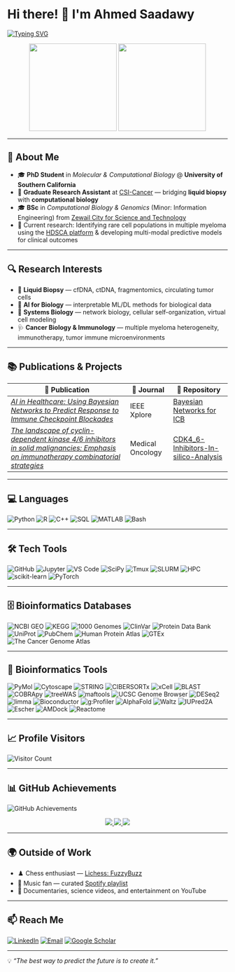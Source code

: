 # Hi there! 👋 I'm Ahmed Saadawy

[![Typing SVG](https://readme-typing-svg.demolab.com?font=Fira+Code&size=24&duration=3000&pause=1000&color=6366F1&width=800&lines=PhD+Student+%7C+Molecular+%26+Computational+Biology;AI+%2B+Systems+Biology+Enthusiast;Liquid+Biopsy+%E2%80%94+cfDNA%2C+ctDNA%2C+Fragmentomics;Chess+%26+Coffee+Fueled+Coder)](https://git.io/typing-svg)

<p align="center">
  <img src="https://media3.giphy.com/media/DrJm6F9poo4aA/giphy.gif" width="200" />
  <img src="https://media1.giphy.com/media/bGgsc5mWoryfgKBx1u/giphy.gif" width="200" />
</p>

---

## 🧬 About Me
- 🎓 **PhD Student** in *Molecular & Computational Biology* @ **University of Southern California**
- 🔬 **Graduate Research Assistant** at [CSI-Cancer](https://dornsife.usc.edu/kuhn/) — bridging **liquid biopsy** with **computational biology**
- 🎓 **BSc** in *Computational Biology & Genomics* (Minor: Information Engineering) from [Zewail City for Science and Technology](https://www.zewailcity.edu.eg)
- 🚀 Current research: Identifying rare cell populations in multiple myeloma using the [HDSCA platform](https://dornsife.usc.edu/kuhn/liquid-biopsy/liquid-biopsy-2/) & developing multi-modal predictive models for clinical outcomes

---

## 🔍 Research Interests
- 🧬 **Liquid Biopsy** — cfDNA, ctDNA, fragmentomics, circulating tumor cells 
- 🧠 **AI for Biology** — interpretable ML/DL methods for biological data
- 🧪 **Systems Biology** — network biology, cellular self-organization, virtual cell modeling
- 🩺 **Cancer Biology & Immunology** — multiple myeloma heterogeneity, immunotherapy, tumor immune microenvironments

---

## 📚 Publications & Projects

| 📖 Publication | 📖 Journal | 🧪 Repository |
|----------------|------------|---------------|
| _[AI in Healthcare: Using Bayesian Networks to Predict Response to Immune Checkpoint Blockades](https://ieeexplore.ieee.org/abstract/document/10510531/)_ | IEEE Xplore | [Bayesian Networks for ICB](https://github.com/ahmedhesham47/Bayesian-Network-for-Predicting-ICB-Response) |
_[The landscape of cyclin-dependent kinase 4/6 inhibitors in solid malignancies: Emphasis on immunotherapy combinatorial strategies](https://link.springer.com/article/10.1007/s12032-025-02996-8)_ | Medical Oncology | [CDK4_6-Inhibitors-In-silico-Analysis](https://github.com/ahmedhesham47/CDK4_6-Inhibitors-In-silico-Analysis)

---

## 💻 Languages
![Python](https://img.shields.io/badge/Python-2563EB?style=flat&logo=python&logoColor=white)
![R](https://img.shields.io/badge/R-1D4ED8?style=flat&logo=r&logoColor=white)
![C++](https://img.shields.io/badge/C++-1E40AF?style=flat&logo=cplusplus&logoColor=white)
![SQL](https://img.shields.io/badge/SQL-3B82F6?style=flat&logo=postgresql&logoColor=white)
![MATLAB](https://img.shields.io/badge/MATLAB-60A5FA?style=flat&logo=mathworks&logoColor=white)
![Bash](https://img.shields.io/badge/Bash-93C5FD?style=flat&logo=gnu-bash&logoColor=white)

---

## 🛠️ Tech Tools
![GitHub](https://img.shields.io/badge/GitHub-1E3A8A?style=flat&logo=github&logoColor=white)
![Jupyter](https://img.shields.io/badge/Jupyter-2563EB?style=flat&logo=jupyter&logoColor=white)
![VS Code](https://img.shields.io/badge/VS%20Code-1D4ED8?style=flat&logo=visualstudiocode&logoColor=white)
![SciPy](https://img.shields.io/badge/SciPy-3B82F6?style=flat&logo=scipy&logoColor=white)
![Tmux](https://img.shields.io/badge/Tmux-60A5FA?style=flat&logo=tmux&logoColor=white)
![SLURM](https://img.shields.io/badge/SLURM-93C5FD?style=flat&logo=linux&logoColor=white)
![HPC](https://img.shields.io/badge/HPC-BFDFFF?style=flat&logo=linux&logoColor=white)
![scikit-learn](https://img.shields.io/badge/scikit--learn-1E40AF?style=flat&logo=scikitlearn&logoColor=white)
![PyTorch](https://img.shields.io/badge/PyTorch-1E3A8A?style=flat&logo=pytorch&logoColor=white)

---

## 🗄️ Bioinformatics Databases
![NCBI GEO](https://img.shields.io/badge/NCBI%20GEO-2563EB?style=flat&logo=databricks&logoColor=white)
![KEGG](https://img.shields.io/badge/KEGG-1D4ED8?style=flat&logo=databricks&logoColor=white)
![1000 Genomes](https://img.shields.io/badge/1000%20Genomes-1E40AF?style=flat&logo=dna&logoColor=white)
![ClinVar](https://img.shields.io/badge/ClinVar-3B82F6?style=flat&logo=dna&logoColor=white)
![Protein Data Bank](https://img.shields.io/badge/PDB-60A5FA?style=flat&logo=dna&logoColor=white)
![UniProt](https://img.shields.io/badge/UniProt-93C5FD?style=flat&logo=dna&logoColor=white)
![PubChem](https://img.shields.io/badge/PubChem-BFDFFF?style=flat&logo=dna&logoColor=white)
![Human Protein Atlas](https://img.shields.io/badge/HPA-2563EB?style=flat&logo=dna&logoColor=white)
![GTEx](https://img.shields.io/badge/GTEx-1D4ED8?style=flat&logo=dna&logoColor=white)
![The Cancer Genome Atlas](https://img.shields.io/badge/TCGA-1E40AF?style=flat&logo=dna&logoColor=white)

---

## 🔬 Bioinformatics Tools
![PyMol](https://img.shields.io/badge/PyMol-2563EB?style=flat&logo=python&logoColor=white)
![Cytoscape](https://img.shields.io/badge/Cytoscape-1D4ED8?style=flat&logo=databricks&logoColor=white)
![STRING](https://img.shields.io/badge/STRING-1E40AF?style=flat&logo=databricks&logoColor=white)
![CIBERSORTx](https://img.shields.io/badge/CIBERSORTx-3B82F6?style=flat&logo=dna&logoColor=white)
![xCell](https://img.shields.io/badge/xCell-60A5FA?style=flat&logo=dna&logoColor=white)
![BLAST](https://img.shields.io/badge/BLAST-93C5FD?style=flat&logo=dna&logoColor=white)
![COBRApy](https://img.shields.io/badge/COBRApy-BFDFFF?style=flat&logo=python&logoColor=white)
![treeWAS](https://img.shields.io/badge/treeWAS-2563EB?style=flat&logo=python&logoColor=white)
![maftools](https://img.shields.io/badge/maftools-1D4ED8?style=flat&logo=r&logoColor=white)
![UCSC Genome Browser](https://img.shields.io/badge/UCSC%20Browser-1E40AF?style=flat&logo=dna&logoColor=white)
![DESeq2](https://img.shields.io/badge/DESeq2-3B82F6?style=flat&logo=r&logoColor=white)
![limma](https://img.shields.io/badge/limma-60A5FA?style=flat&logo=r&logoColor=white)
![Bioconductor](https://img.shields.io/badge/Bioconductor-93C5FD?style=flat&logo=r&logoColor=white)
![g:Profiler](https://img.shields.io/badge/g%3AProfiler-BFDFFF?style=flat&logo=databricks&logoColor=white)
![AlphaFold](https://img.shields.io/badge/AlphaFold-2563EB?style=flat&logo=deepmind&logoColor=white)
![Waltz](https://img.shields.io/badge/Waltz-1D4ED8?style=flat&logo=dna&logoColor=white)
![IUPred2A](https://img.shields.io/badge/IUPred2A-1E40AF?style=flat&logo=dna&logoColor=white)
![Escher](https://img.shields.io/badge/Escher-3B82F6?style=flat&logo=python&logoColor=white)
![AMDock](https://img.shields.io/badge/AMDock-60A5FA?style=flat&logo=dna&logoColor=white)
![Reactome](https://img.shields.io/badge/Reactome-93C5FD?style=flat&logo=databricks&logoColor=white)

---

## 📈 Profile Visitors
![Visitor Count](https://komarev.com/ghpvc/?username=ahmedhesham47&style=flat-square&color=2563EB)

---

## 📊 GitHub Achievements
![GitHub Achievements](https://github-profile-trophy.vercel.app/?username=ahmedhesham47&theme=algolia)

<p align="center">
  <a href="https://github.com/ahmedhesham47">
    <img src="http://github-profile-summary-cards.vercel.app/api/cards/profile-details?username=ahmedhesham47&theme=github_dark" />
  </a>
  <a href="https://github.com/ahmedhesham47">
    <img src="https://github-readme-streak-stats.herokuapp.com/?user=ahmedhesham47&hide_border=true&card_width=338&theme=github-dark-blue" />
  </a>
  <a href="https://github.com/ahmedhesham47">
    <img src="http://github-profile-summary-cards.vercel.app/api/cards/stats?username=ahmedhesham47&theme=github_dark" />
  </a>
</p>

---

## 🌍 Outside of Work
- ♟️ Chess enthusiast — [Lichess: FuzzyBuzz](https://lichess.org/@/FuzzyBuzz)
- 🎵 Music fan — curated [Spotify playlist](https://open.spotify.com/playlist/7kH2t9IjIkfcOh9WxMVk9G?si=e51112dac05b4073)
- 🎥 Documentaries, science videos, and entertainment on YouTube
---

## 📫 Reach Me
[![LinkedIn](https://img.shields.io/badge/-LinkedIn-2563EB?style=flat&logo=linkedin&logoColor=white)](https://www.linkedin.com/in/ahmed-saadawy-a02a20177/)
[![Email](https://img.shields.io/badge/-Email-E11D48?style=flat&logo=gmail&logoColor=white)](mailto:saadawy@usc.edu)
[![Google Scholar](https://img.shields.io/badge/-Scholar-4F46E5?style=flat&logo=google-scholar&logoColor=white)](https://scholar.google.com/citations?user=8hyvGuUAAAAJ&hl=en&authuser=1)

---

💡 *“The best way to predict the future is to create it.”*
